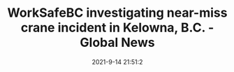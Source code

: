 ---
"title": "WorkSafeBC investigating near-miss crane incident in Kelowna, B.C. - Global News"
"date": "2021-9-14 21:51:2"
"feed_name": "GOOGLENEWSCONSTRUCTION"
"feed_website": "https://news.google.com/search?q=construction%2Bincident&hl=en-US&gl=US&ceid=US:en"
"feed_rss": "https://news.google.com/rss/search?q=construction%2Bincident&hl=en-US&gl=US&ceid=US:en"
"link": "https://globalnews.ca/news/8190313/near-miss-crane-incident-kelowna/"
"file": "_posts/2021-1-1-2a2e9a3a825c69681f3aa0dba623850bc8ca5a54.md"
"accident": "1"
"drilling": "0"
"dead": ""
"injured": ""
---